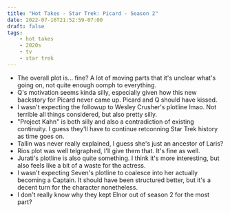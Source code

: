 ```yaml
---
title: "Hot Takes - Star Trek: Picard - Season 2"
date: 2022-07-16T21:52:59-07:00
draft: false
tags:
    - hot takes
    - 2020s
    - tv
    - star trek
---
```

- The overall plot is... fine? A lot of moving parts that it's unclear what's going on, not quite enough oomph to everything.
- Q's motivation seems kinda silly, especially given how this new backstory for Picard never came up. Picard and Q should have kissed.
- I wasn't expecting the followup to Wesley Crusher's plotline lmao. Not terrible all things considered, but also pretty silly.
- "Project Kahn" is both silly and also a contradiction of existing continuity. I guess they'll have to continue retconning Star Trek history as time goes on.
- Tallin was never really explained, I guess she's just an ancestor of Laris?
- Rios plot was well telgraphed, I'll give them that. It's fine as well.
- Jurati's plotline is also quite something. I think it's more interesting, but also feels like a bit of a waste for the actress.
- I wasn't expecting Seven's plotline to coalesce into her actually becoming a Captain. It should have been structured better, but it's a decent turn for the character nonetheless.
- I don't really know why they kept Elnor out of season 2 for the most part?
